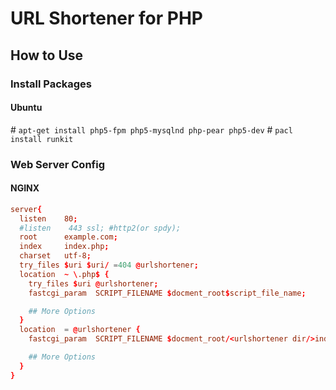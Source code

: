 # URL Shortener for PHP

## How to Use

### Install Packages

#### Ubuntu
\# `apt-get install php5-fpm php5-mysqlnd php-pear php5-dev`
\# `pacl install runkit`

### Web Server Config

#### NGINX
```Example.conf
server{
  listen    80;
  #listen    443 ssl; #http2(or spdy);
  root      example.com;
  index     index.php;
  charset   utf-8;
  try_files $uri $uri/ =404 @urlshortener;
  location  ~ \.php$ {
    try_files $uri @urlshortener;
    fastcgi_param  SCRIPT_FILENAME $docment_root$script_file_name;

    ## More Options
  }
  location  = @urlshortener {
    fastcgi_param  SCRIPT_FILENAME $docment_root/<urlshortener dir/>index.php;

    ## More Options
  }
}
```

